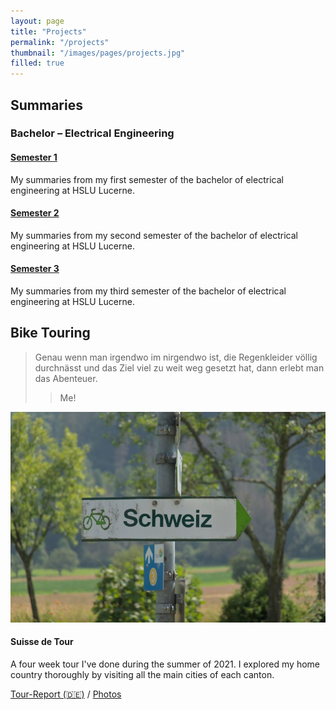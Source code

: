 ```yaml
---
layout: page
title: "Projects"
permalink: "/projects"
thumbnail: "/images/pages/projects.jpg"
filled: true
---
```


## Summaries

### Bachelor &ndash; Electrical Engineering

<div class="box-collection">
  <div class="box">
  <a href="/downloads#semester-1">
    <h4 class="box-title">
      Semester 1
    </h4></a>
    <p class="box-desc">
      My summaries from my first semester of the bachelor of electrical engineering at HSLU Lucerne.
    </p>
  </div>

  <div class="box">
  <a href="/downloads#semester-2">
    <h4 class="box-title">
      Semester 2
    </h4></a>
    <p class="box-desc">
      My summaries from my second semester of the bachelor of electrical engineering at HSLU Lucerne.
    </p>
  </div>

  <div class="box">
  <a href="/downloads#semester-3">
    <h4 class="box-title">
      Semester 3
    </h4></a>
    <p class="box-desc">
      My summaries from my third semester of the bachelor of electrical engineering at HSLU Lucerne.
    </p>
  </div>
</div>

## Bike Touring

> Genau wenn man irgendwo im nirgendwo ist, die Regenkleider völlig durchnässt und das Ziel viel zu weit weg gesetzt hat, dann erlebt man das Abenteuer.
> > Me!

<div class="box-collection">
  <div class="box">
    <div class="box-img">
      <img src="/images/projects/touring/project_suisse_de_tour.jpg">
    </div>
    <h4 class="box-title">
      Suisse de Tour
    </h4>
    <p class="box-desc">
      A four week tour I've done during the summer of 2021. I explored my home country thoroughly by visiting all the main cities of each canton.
    </p>
    <div class="box-links">
      <a href="https://blog.veloplus.ch/2022/01/31/suisse-de-tour-eine-reise-durch-die-schweiz/">Tour-Report (🇩🇪)</a>
      <span>/</span>
      <a href="https://flic.kr/s/aHBqjzAD3F">Photos</a>
    </div>
  </div>
</div>



<!--
- Sewing
- Travel
- Electronics
-->